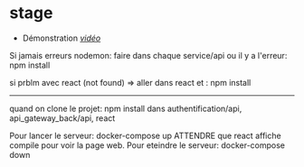 # stage

- Démonstration
*[vidéo](https://drive.google.com/file/d/1kv-kgXud7ZwZUKSJlGFbprmVZiK0G768/view?usp=sharing)*



Si jamais erreurs nodemon:
faire dans chaque service/api ou il y a l'erreur: npm install

si prblm avec react (not found) => aller dans react et : npm install

-----
quand on clone le projet:
npm install dans authentification/api, api_gateway_back/api, react


Pour lancer le serveur:
docker-compose up
ATTENDRE que react affiche compile pour voir la page web.
Pour eteindre le serveur:
docker-compose down